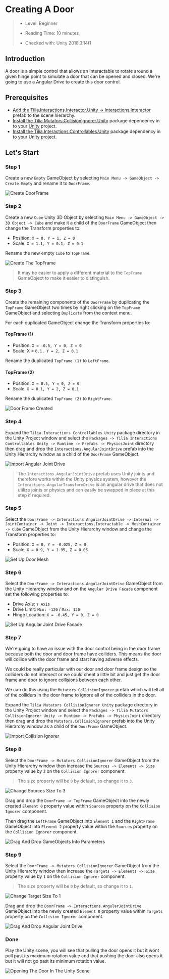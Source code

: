 # Creating A Door

> * Level: Beginner
>
> * Reading Time: 10 minutes
>
> * Checked with: Unity 2018.3.14f1

## Introduction

A door is a simple control that allows an Interactable to rotate around a given hinge point to simulate a door that can be opened and closed. We're going to use a Angular Drive to create this door control.

## Prerequisites

* [Add the Tilia.Interactions.Interactor.Unity -> Interactions.Interactor] prefab to the scene hierarchy.
* [Install the Tilia.Mutators.CollisionIgnorer.Unity] package dependency in to your [Unity] project.
* [Install the Tilia.Interactions.Controllables.Unity] package dependency in to your Unity project.

## Let's Start

### Step 1

Create a new `Empty` GameObject by selecting `Main Menu -> GameObject -> Create Empty` and rename it to `DoorFrame`.

![Create DoorFrame](assets/images/CreateDoorFrame.png)

### Step 2

Create a new `Cube` Unity 3D Object by selecting `Main Menu -> GameObject -> 3D Object -> Cube` and make it a child of the `DoorFrame` GameObject then change the Transform properties to:

* Position: `X = 0, Y = 1, Z = 0`
* Scale: `X = 1.1, Y = 0.1, Z = 0.1`

Rename the new empty `Cube` to `TopFrame`.

![Create The TopFrame](assets/images/CreateTheTopFrame.png)

> It may be easier to apply a different material to the `TopFrame` GameObject to make it easier to distinguish.

### Step 3

Create the remaining components of the `DoorFrame` by duplicating the `TopFrame` GameObject two times by right clicking on the `TopFrame` GameObject and selecting `Duplicate` from the context menu.

For each duplicated GameObject change the Transform properties to:

#### TopFrame (1)

* Position: `X = -0.5, Y = 0, Z = 0`
* Scale: X = `0.1, Y = 2, Z = 0.1`

Rename the duplicated `TopFrame (1)` to `LeftFrame`.

#### TopFrame (2)

* Position: `X = 0.5, Y = 0, Z = 0`
* Scale: `X = 0.1, Y = 2, Z = 0.1`

Rename the duplicated `TopFrame (2)` to `RightFrame`.

![Door Frame Created](assets/images/DoorFrameCreated.png)

### Step 4

Expand the `Tilia Interactions Controllables Unity` package directory in the Unity Project window and select the `Packages -> Tilia Interactions Controllables Unity -> Runtime -> Prefabs -> PhysicsJoint` directory then drag and drop the `Interactions.AngularJointDrive` prefab into the Unity Hierarchy window as a child of the `DoorFrame` GameObject.

![Import Angular Joint Drive](assets/images/ImportAngularJointDrive.png)

> The `Interactions.AngularJointDrive` prefab uses Unity joints and therefore works within the Unity physics system, however the `Interactions.AngularTransformDrive` is an angular drive that does not utilize joints or physics and can easily be swapped in place at this step if required.

### Step 5

Select the `DoorFrame -> Interactions.AngularJointDrive -> Internal -> JointContainer -> Joint -> Interactions.Interactable -> MeshContainer -> Cube` GameObject from the Unity Hierarchy window and change the Transform properties to:

* Position: `X = 0, Y = -0.025, Z = 0`
* Scale: `X = 0.9, Y = 1.95, Z = 0.05`

![Set Up Door Mesh](assets/images/SetUpDoorMesh.png)

### Step 6

Select the `DoorFrame -> Interactions.AngularJointDrive` GameObject from the Unity Hierarchy window and on the `Angular Drive Facade` component set the following properties to:

* Drive Axis: `Y Axis`
* Drive Limit: `Min: -120` / `Max: 120`
* Hinge Location: `X = -0.45, Y = 0, Z = 0`

![Set Up Angular Joint Drive Facade](assets/images/SetUpAngularJointDriveFacade.png)

### Step 7

We're going to have an issue with the door control being in the door frame because both the door and door frame have colliders. This means the door will collide with the door frame and start having adverse effects.

We could be really particular with our door and door frame design so the colliders do not intersect or we could cheat a little bit and just get the door frame and door to ignore collisions between each other.

We can do this using the `Mutators.CollisionIgnorer` prefab which will tell all of the colliders in the door frame to ignore all of the colliders in the door.

Expand the `Tilia Mutators CollisionIgnorer Unity` package directory in the Unity Project window and select the `Packages -> Tilia Mutators CollisionIgnorer Unity -> Runtime -> Prefabs -> PhysicsJoint` directory then drag and drop the `Mutators.CollisionIgnorer` prefab into the Unity Hierarchy window as a child of the `DoorFrame` GameObject.

![Import Collision Ignorer](assets/images/ImportCollisionIgnorer.png)

### Step 8

Select the `DoorFrame -> Mutators.CollisionIgnorer` GameObject from the Unity Hierarchy window then increase the `Sources -> Elements -> Size` property value by `3` on the `Collision Ignorer` component.

> The size property will be `0` by default, so change it to `3`.

![Change Sources Size To 3](assets/images/ChangeSourcesSizeTo3.png)

Drag and drop the `DoorFrame -> TopFrame` GameObject into the newly created `Element 0` property value within `Sources` property on the `Collision Ignorer` component.

Then drag the `LeftFrame` GameObject into `Element 1` and the `RightFrame` GameObject into `Element 2` property value within the `Sources` property on the `Collision Ignorer` component.

![Drag And Drop GameObjects Into Parameters](assets/images/DragAndDropGameObjectsIntoParameters.png)

### Step 9

Select the `DoorFrame -> Mutators.CollisionIgnorer` GameObject from the Unity Hierarchy window then increase the `Targets -> Elements -> Size` property value by `1` on the `Collision Ignorer` component.

> The size property will be `0` by default, so change it to `1`.

![Change Target Size To 1](assets/images/ChangeTargetSizeTo1.png)

Drag and drop the `DoorFrame -> Interactions.AngularJointDrive` GameObject into the newly created `Element 0` property value within `Targets` property on the `Collision Ignorer` component.

![Drag And Drop Angular Joint Drive](assets/images/DragAndDropAngularJointDrive.png)

### Done

Play the Unity scene, you will see that pulling the door opens it but it wont pull past its maximum rotation value and that pushing the door also opens it but it will not go past its minimum rotation value.

![Opening The Door In The Unity Scene](assets/images/OpeningTheDoorInTheUnityScene.png)

[Add the Tilia.Interactions.Interactor.Unity -> Interactions.Interactor]: https://github.com/ExtendRealityLtd/Tilia.Interactions.Interactables.Unity/tree/master/Documentation/HowToGuides/AddingAnInteractor/README.md
[Install the Tilia.Mutators.CollisionIgnorer.Unity]: https://github.com/ExtendRealityLtd/Tilia.Mutators.CollisionIgnorer.Unity/tree/master/Documentation/HowToGuides/Installation/README.md
[Install the Tilia.Interactions.Controllables.Unity]: ../Installation/README.md 
[Unity]: https://unity3d.com/